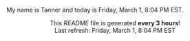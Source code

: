 My name is Tanner and today is Friday, March 1, 8:04 PM EST.

<p align="center">This <i>README</i> file is generated <b>every 3 hours</b>!</br>Last refresh: Friday, March 1, 8:04 PM EST<br /></p>
